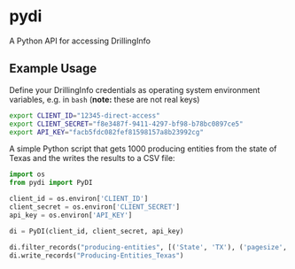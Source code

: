 # pydi

A Python API for accessing DrillingInfo


## Example Usage

Define your DrillingInfo credentials as operating system environment variables, e.g. in `bash` (**note:** these are not real keys)

```bash
export CLIENT_ID="12345-direct-access"
export CLIENT_SECRET="f8e3487f-9411-4297-bf98-b78bc0897ce5"
export API_KEY="facb5fdc082fef81598157a8b23992cg"
```

A simple Python script that gets 1000 producing entities from the state of Texas and the writes the results to a CSV file:

```python
import os
from pydi import PyDI

client_id = os.environ['CLIENT_ID']
client_secret = os.environ['CLIENT_SECRET']
api_key = os.environ['API_KEY']

di = PyDI(client_id, client_secret, api_key)

di.filter_records("producing-entities", [('State', 'TX'), ('pagesize', 1000)])
di.write_records("Producing-Entities_Texas")
```
